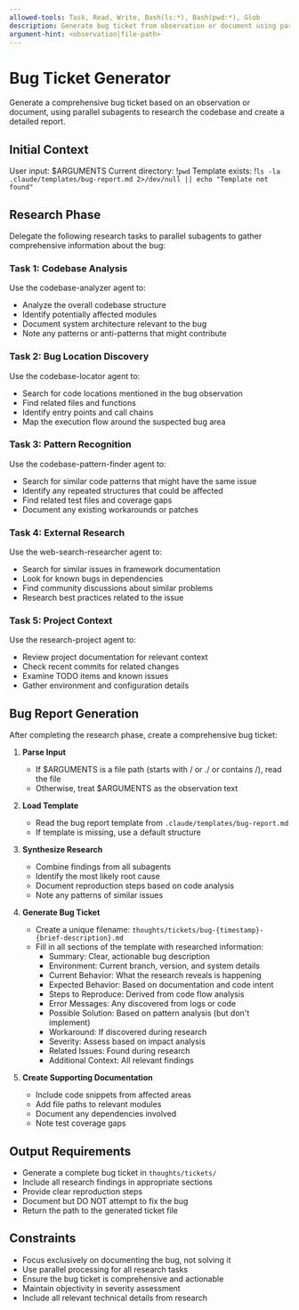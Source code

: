 ```yaml
---
allowed-tools: Task, Read, Write, Bash(ls:*), Bash(pwd:*), Glob
description: Generate bug ticket from observation or document using parallel research agents
argument-hint: <observation|file-path>
---
```


# Bug Ticket Generator

Generate a comprehensive bug ticket based on an observation or document, using parallel subagents to research the codebase and create a detailed report.

## Initial Context

User input: $ARGUMENTS
Current directory: !`pwd`
Template exists: !`ls -la .claude/templates/bug-report.md 2>/dev/null || echo "Template not found"`

## Research Phase

Delegate the following research tasks to parallel subagents to gather comprehensive information about the bug:

### Task 1: Codebase Analysis
Use the codebase-analyzer agent to:
- Analyze the overall codebase structure
- Identify potentially affected modules
- Document system architecture relevant to the bug
- Note any patterns or anti-patterns that might contribute

### Task 2: Bug Location Discovery
Use the codebase-locator agent to:
- Search for code locations mentioned in the bug observation
- Find related files and functions
- Identify entry points and call chains
- Map the execution flow around the suspected bug area

### Task 3: Pattern Recognition
Use the codebase-pattern-finder agent to:
- Search for similar code patterns that might have the same issue
- Identify any repeated structures that could be affected
- Find related test files and coverage gaps
- Document any existing workarounds or patches

### Task 4: External Research
Use the web-search-researcher agent to:
- Search for similar issues in framework documentation
- Look for known bugs in dependencies
- Find community discussions about similar problems
- Research best practices related to the issue

### Task 5: Project Context
Use the research-project agent to:
- Review project documentation for relevant context
- Check recent commits for related changes
- Examine TODO items and known issues
- Gather environment and configuration details

## Bug Report Generation

After completing the research phase, create a comprehensive bug ticket:

1. **Parse Input**
   - If $ARGUMENTS is a file path (starts with / or ./ or contains /), read the file
   - Otherwise, treat $ARGUMENTS as the observation text

2. **Load Template**
   - Read the bug report template from `.claude/templates/bug-report.md`
   - If template is missing, use a default structure

3. **Synthesize Research**
   - Combine findings from all subagents
   - Identify the most likely root cause
   - Document reproduction steps based on code analysis
   - Note any patterns of similar issues

4. **Generate Bug Ticket**
   - Create a unique filename: `thoughts/tickets/bug-{timestamp}-{brief-description}.md`
   - Fill in all sections of the template with researched information:
     - Summary: Clear, actionable bug description
     - Environment: Current branch, version, and system details
     - Current Behavior: What the research reveals is happening
     - Expected Behavior: Based on documentation and code intent
     - Steps to Reproduce: Derived from code flow analysis
     - Error Messages: Any discovered from logs or code
     - Possible Solution: Based on pattern analysis (but don't implement)
     - Workaround: If discovered during research
     - Severity: Assess based on impact analysis
     - Related Issues: Found during research
     - Additional Context: All relevant findings

5. **Create Supporting Documentation**
   - Include code snippets from affected areas
   - Add file paths to relevant modules
   - Document any dependencies involved
   - Note test coverage gaps

## Output Requirements

- Generate a complete bug ticket in `thoughts/tickets/`
- Include all research findings in appropriate sections
- Provide clear reproduction steps
- Document but DO NOT attempt to fix the bug
- Return the path to the generated ticket file

## Constraints

- Focus exclusively on documenting the bug, not solving it
- Use parallel processing for all research tasks
- Ensure the bug ticket is comprehensive and actionable
- Maintain objectivity in severity assessment
- Include all relevant technical details from research
